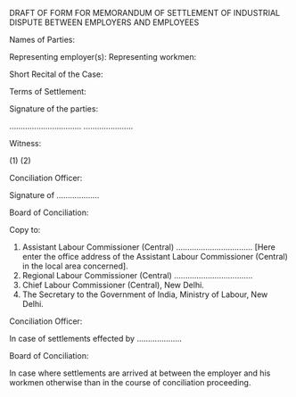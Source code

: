  DRAFT OF FORM FOR MEMORANDUM OF SETTLEMENT OF INDUSTRIAL DISPUTE BETWEEN EMPLOYERS AND EMPLOYEES

Names of Parties:

Representing employer(s):
Representing workmen:

Short Recital of the Case:

Terms of Settlement:

Signature of the parties:

…………….................
......................

Witness:

(1)
(2)

Conciliation Officer:

Signature of ……………….

Board of Conciliation:

Copy to:

1. Assistant Labour Commissioner (Central) .................................. [Here enter the office address of the Assistant Labour Commissioner (Central) in the local area concerned].
2. Regional Labour Commissioner (Central) ...................................
3. Chief Labour Commissioner (Central), New Delhi.
4. The Secretary to the Government of India, Ministry of Labour, New Delhi.

Conciliation Officer:

In case of settlements effected by ………………..

Board of Conciliation:

In case where settlements are arrived at between the employer and his workmen otherwise than in the course of conciliation proceeding.
